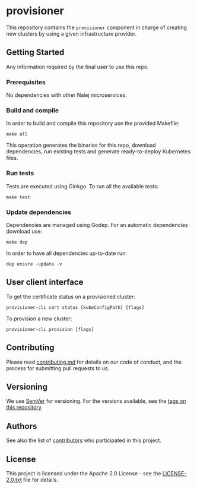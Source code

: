 # provisioner

This repository contains the `provisioner` component in charge of creating new clusters by using a given infrastructure provider.

## Getting Started

Any information required by the final user to use this repo.

### Prerequisites

No dependencies with other Nalej microservices.

### Build and compile

In order to build and compile this repository use the provided Makefile:

```
make all
```

This operation generates the binaries for this repo, download dependencies,
run existing tests and generate ready-to-deploy Kubernetes files.

### Run tests

Tests are executed using Ginkgo. To run all the available tests:

```
make test
```

### Update dependencies

Dependencies are managed using Godep. For an automatic dependencies download use:

```
make dep
```

In order to have all dependencies up-to-date run:

```
dep ensure -update -v
```

## User client interface
To get the certificate status on a provisioned cluster:

```
provisioner-cli cert status [kubeConfigPath] [flags]
```

To provision a new cluster:
```
provisioner-cli provision [flags]
```

## Contributing

Please read [contributing.md](contributing.md) for details on our code of conduct, and the process for submitting pull requests to us.


## Versioning

We use [SemVer](http://semver.org/) for versioning. For the versions available, see the [tags on this repository](https://github.com/nalej/provisioner/tags). 

## Authors

See also the list of [contributors](https://github.com/nalej/provisioner/contributors) who participated in this project.

## License
This project is licensed under the Apache 2.0 License - see the [LICENSE-2.0.txt](LICENSE-2.0.txt) file for details.